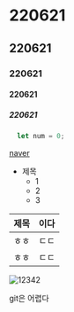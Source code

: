 # 220621
## 220621
### 220621
#### 220621
##### 220621

```javascript
  let num = 0;
```

[naver](https://www.naver.com)

* 제목
  * 1
  * 2
  * 3

제목|이다
---|---
ㅎㅎ|ㄷㄷ
ㅎㅎ|ㄷㄷ

![12342](https://user-images.githubusercontent.com/50866572/174936973-e5766a48-203e-46ba-9278-17fd750c2fc6.jpg)

git은 어렵다
